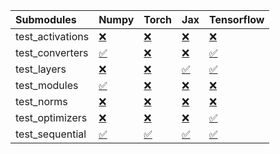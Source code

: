 | Submodules       | Numpy                                                                                                                           | Torch                                                                                                                           | Jax                                                                                                                             | Tensorflow                                                                                                                      |
|:-----------------|:--------------------------------------------------------------------------------------------------------------------------------|:--------------------------------------------------------------------------------------------------------------------------------|:--------------------------------------------------------------------------------------------------------------------------------|:--------------------------------------------------------------------------------------------------------------------------------|
| test_activations | <a href="https://github.com/unifyai/ivy/runs/7999808450?check_suite_focus=true" rel="noopener noreferrer" target="_blank">❌</a> | <a href="https://github.com/unifyai/ivy/runs/7999809302?check_suite_focus=true" rel="noopener noreferrer" target="_blank">❌</a> | <a href="https://github.com/unifyai/ivy/runs/7999810227?check_suite_focus=true" rel="noopener noreferrer" target="_blank">❌</a> | <a href="https://github.com/unifyai/ivy/runs/7999811206?check_suite_focus=true" rel="noopener noreferrer" target="_blank">❌</a> |
| test_converters  | <a href="https://github.com/unifyai/ivy/runs/7999808603?check_suite_focus=true" rel="noopener noreferrer" target="_blank">✅</a> | <a href="https://github.com/unifyai/ivy/runs/7999809436?check_suite_focus=true" rel="noopener noreferrer" target="_blank">❌</a> | <a href="https://github.com/unifyai/ivy/runs/7999810361?check_suite_focus=true" rel="noopener noreferrer" target="_blank">❌</a> | <a href="https://github.com/unifyai/ivy/runs/7999811293?check_suite_focus=true" rel="noopener noreferrer" target="_blank">✅</a> |
| test_layers      | <a href="https://github.com/unifyai/ivy/runs/7999808721?check_suite_focus=true" rel="noopener noreferrer" target="_blank">❌</a> | <a href="https://github.com/unifyai/ivy/runs/7999809555?check_suite_focus=true" rel="noopener noreferrer" target="_blank">❌</a> | <a href="https://github.com/unifyai/ivy/runs/7999810515?check_suite_focus=true" rel="noopener noreferrer" target="_blank">✅</a> | <a href="https://github.com/unifyai/ivy/runs/7999811385?check_suite_focus=true" rel="noopener noreferrer" target="_blank">✅</a> |
| test_modules     | <a href="https://github.com/unifyai/ivy/runs/7999808844?check_suite_focus=true" rel="noopener noreferrer" target="_blank">✅</a> | <a href="https://github.com/unifyai/ivy/runs/7999809682?check_suite_focus=true" rel="noopener noreferrer" target="_blank">❌</a> | <a href="https://github.com/unifyai/ivy/runs/7999810649?check_suite_focus=true" rel="noopener noreferrer" target="_blank">❌</a> | <a href="https://github.com/unifyai/ivy/runs/7999811494?check_suite_focus=true" rel="noopener noreferrer" target="_blank">❌</a> |
| test_norms       | <a href="https://github.com/unifyai/ivy/runs/7999808973?check_suite_focus=true" rel="noopener noreferrer" target="_blank">❌</a> | <a href="https://github.com/unifyai/ivy/runs/7999809809?check_suite_focus=true" rel="noopener noreferrer" target="_blank">❌</a> | <a href="https://github.com/unifyai/ivy/runs/7999810772?check_suite_focus=true" rel="noopener noreferrer" target="_blank">❌</a> | <a href="https://github.com/unifyai/ivy/runs/7999811617?check_suite_focus=true" rel="noopener noreferrer" target="_blank">❌</a> |
| test_optimizers  | <a href="https://github.com/unifyai/ivy/runs/7999809092?check_suite_focus=true" rel="noopener noreferrer" target="_blank">❌</a> | <a href="https://github.com/unifyai/ivy/runs/7999809932?check_suite_focus=true" rel="noopener noreferrer" target="_blank">❌</a> | <a href="https://github.com/unifyai/ivy/runs/7999810915?check_suite_focus=true" rel="noopener noreferrer" target="_blank">❌</a> | <a href="https://github.com/unifyai/ivy/runs/7999811740?check_suite_focus=true" rel="noopener noreferrer" target="_blank">✅</a> |
| test_sequential  | <a href="https://github.com/unifyai/ivy/runs/7999809205?check_suite_focus=true" rel="noopener noreferrer" target="_blank">✅</a> | <a href="https://github.com/unifyai/ivy/runs/7999810061?check_suite_focus=true" rel="noopener noreferrer" target="_blank">✅</a> | <a href="https://github.com/unifyai/ivy/runs/7999811069?check_suite_focus=true" rel="noopener noreferrer" target="_blank">✅</a> | <a href="https://github.com/unifyai/ivy/runs/7999811897?check_suite_focus=true" rel="noopener noreferrer" target="_blank">✅</a> |